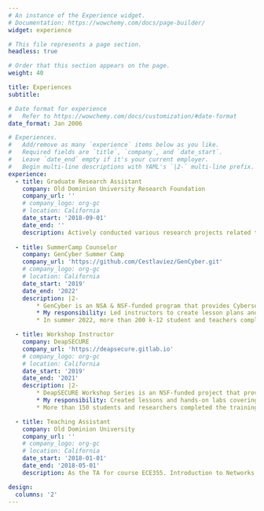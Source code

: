 ```yaml
---
# An instance of the Experience widget.
# Documentation: https://wowchemy.com/docs/page-builder/
widget: experience

# This file represents a page section.
headless: true

# Order that this section appears on the page.
weight: 40

title: Experiences
subtitle:

# Date format for experience
#   Refer to https://wowchemy.com/docs/customization/#date-format
date_format: Jan 2006

# Experiences.
#   Add/remove as many `experience` items below as you like.
#   Required fields are `title`, `company`, and `date_start`.
#   Leave `date_end` empty if it's your current employer.
#   Begin multi-line descriptions with YAML's `|2-` multi-line prefix.
experience:
  - title: Graduate Research Assistant
    company: Old Dominion University Research Foundation
    company_url: ''
    # company_logo: org-gc
    # location: California
    date_start: '2018-09-01'
    date_end: ''
    description: Actively conducted various research projects related to cybersecurity, deep learning in Computer Vision(CV), and Vision-Language Multi-Modal funded by National Science Foundation(NSF).
   
  - title: SummerCamp Counselor
    company: GenCyber Summer Camp
    company_url: 'https://github.com/Cestlaviez/GenCyber.git'
    # company_logo: org-gc
    # location: California
    date_start: '2019'
    date_end: '2022'
    description: |2-    
        * GenCyber is an NSA & NSF-funded program that provides Cybersecurity and AI training for K-12 students and teachers.
        * My responsibility: Led instructors to create lesson plans and hands-on labs integrating cybersecurity and deep learning for beginners. More specifically, build an attendance system with the face recognition model and launch attacks on the model that demonstrates the security issues in the popular AI models.
        * In summer 2022, more than 200 k-12 student and teachers completed the training.

  - title: Workshop Instructor
    company: DeapSECURE
    company_url: 'https://deapsecure.gitlab.io'
    # company_logo: org-gc
    # location: California
    date_start: '2019'
    date_end: '2021'
    description: |2-    
        * DeapSECURE Workshop Series is an NSF-funded project that provides HPC and Cybersecurity training for graduate students and researchers at Old Dominion University.
        * My responsibility: Created lessons and hands-on labs covering High-Performance Computing(HPC) system usage and analyzing the spam emails on the IP address with PySpark; using Pandas to process mobile phone system data and further building a Machine learning model(Logistic Regression, Decision Tree, CNNs) to identify mobile applications by analyzing resource usage statistics. 
        * More than 150 students and researchers completed the training. 

  - title: Teaching Assistant
    company: Old Dominion University
    company_url: ''
    # company_logo: org-gc
    # location: California
    date_start: '2018-01-01'
    date_end: '2018-05-01'
    description: As the TA for course ECE355. Introduction to Networks and Data Communications

design:
  columns: '2'
---
```

